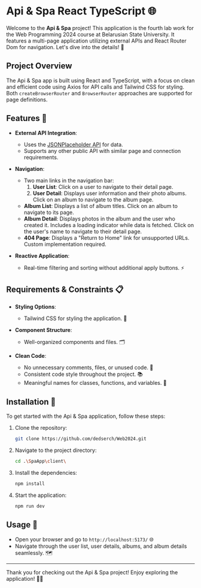 # Api & Spa React TypeScript 🌐

Welcome to the **Api & Spa** project! This application is the fourth lab work for the Web Programming 2024 course at Belarusian State University. It features a multi-page application utilizing external APIs and React Router Dom for navigation. Let's dive into the details! 🌟

## Project Overview

The Api & Spa app is built using React and TypeScript, with a focus on clean and efficient code using Axios for API calls and Tailwind CSS for styling. Both `createBrowserRouter` and `BrowserRouter` approaches are supported for page definitions.

## Features 🌈

- **External API Integration**:
  - Uses the [JSONPlaceholder API](https://jsonplaceholder.typicode.com/) for data.
  - Supports any other public API with similar page and connection requirements.

- **Navigation**:
  - Two main links in the navigation bar:
    1. **User List**: Click on a user to navigate to their detail page.
    2. **User Detail**: Displays user information and their photo albums. Click on an album to navigate to the album page.
  - **Album List**: Displays a list of album titles. Click on an album to navigate to its page.
  - **Album Detail**: Displays photos in the album and the user who created it. Includes a loading indicator while data is fetched. Click on the user's name to navigate to their detail page.
  - **404 Page**: Displays a "Return to Home" link for unsupported URLs. Custom implementation required.

- **Reactive Application**:
  - Real-time filtering and sorting without additional apply buttons. ⚡

## Requirements & Constraints 📋

- **Styling Options**:
  - Tailwind CSS for styling the application. 🎨

- **Component Structure**:
  - Well-organized components and files. 🗂️

- **Clean Code**:
  - No unnecessary comments, files, or unused code. 🧹
  - Consistent code style throughout the project. 📚
  - Meaningful names for classes, functions, and variables. 📛

## Installation 🔧

To get started with the Api & Spa application, follow these steps:

1. Clone the repository:
   ```bash
   git clone https://github.com/dedserch/Web2024.git

2. Navigate to the project directory:
   ```bash
   cd .\SpaApp\client\

3. Install the dependencies:
   ```bash
   npm install

4. Start the application:
   ```bash
   npm run dev

## Usage 🚀

- Open your browser and go to `http://localhost:5173/` 🌐
- Navigate through the user list, user details, albums, and album details seamlessly. 🗺️

---

Thank you for checking out the Api & Spa project! Enjoy exploring the application! 🎉✨
